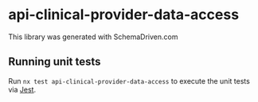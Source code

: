 
# api-clinical-provider-data-access

This library was generated with SchemaDriven.com

## Running unit tests

Run `nx test api-clinical-provider-data-access` to execute the unit tests via [Jest](https://jestjs.io).

